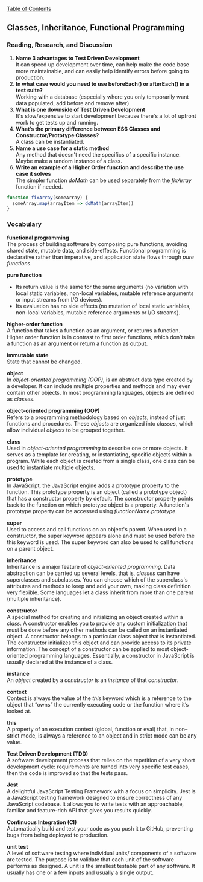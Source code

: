 [Table of Contents](https://github.com/logantscott/june2020_reading)

## Classes, Inheritance, Functional Programming

### Reading, Research, and Discussion
1. **Name 3 advantages to Test Driven Development**  
It can speed up development over time, can help make the code base more maintainable, and can easily help identify errors before going to production.
1. **In what case would you need to use beforeEach() or afterEach() in a test suite?**  
Working with a database (especially where you only temporarily want data populated, add before and remove after)
1. **What is one downside of Test Driven Development**  
It's slow/expensive to start development because there's a lot of upfront work to get tests up and running.
1. **What’s the primary difference between ES6 Classes and Constructor/Prototype Classes?**  
A class can be instantiated. 
1. **Name a use case for a static method**  
Any method that doesn't need the specifics of a specific instance. Maybe make a random instance of a class.
1. **Write an example of a Higher Order function and describe the use case it solves**  
The simpler function *doMath* can be used separately from the *fixArray* function if needed.
```javascript
function fixArray(someArray) {
  someArray.map(arrayItem => doMath(arrayItem))
}
```

### Vocabulary
**functional programming**  
The process of building software by composing pure functions, avoiding shared state, mutable data, and side-effects. Functional programming is declarative rather than imperative, and application state flows through *pure functions*.

**pure function**  
- Its return value is the same for the same arguments (no variation with local static variables, non-local variables, mutable reference arguments or input streams from I/O devices). 
- Its evaluation has no side effects (no mutation of local static variables, non-local variables, mutable reference arguments or I/O streams).

**higher-order function**  
A function that takes a function as an argument, or returns a function. Higher order function is in contrast to first order functions, which don’t take a function as an argument or return a function as output.

**immutable state**  
State that cannot be changed.

**object**  
In *object-oriented programming (OOP)*, is an abstract data type created by a developer. It can include multiple properties and methods and may even contain other objects. In most programming languages, objects are defined as *classes*.

**object-oriented programming (OOP)**  
Refers to a programming methodology based on *objects*, instead of just functions and procedures. These *objects* are organized into *classes*, which allow individual *objects* to be grouped together.

**class**  
Used in *object-oriented programming* to describe one or more objects. It serves as a template for creating, or instantiating, specific objects within a program. While each object is created from a single class, one class can be used to instantiate multiple objects.

**prototype**  
In JavaScript, the JavaScript engine adds a prototype property to the function. This prototype property is an object (called a prototype object) that has a constructor property by default. The constructor property points back to the function on which prototype object is a property. A function's prototype property can be accessed using *functionName.prototype*.

**super**  
Used to access and call functions on an object's parent. When used in a constructor, the super keyword appears alone and must be used before the this keyword is used. The super keyword can also be used to call functions on a parent object.

**inheritance**  
Inheritance is a major feature of *object-oriented programming*.  Data abstraction can be carried up several levels, that is, *classes* can have superclasses and subclasses. You can choose which of the superclass's attributes and methods to keep and add your own, making class definition very flexible. Some languages let a class inherit from more than one parent (multiple inheritance).

**constructor**  
A special method for creating and initializing an object created within a *class*. A constructor enables you to provide any custom initialization that must be done before any other methods can be called on an instantiated object. A constructor belongs to a particular class object that is instantiated. The constructor initializes this object and can provide access to its private information. The concept of a constructor can be applied to most object-oriented programming languages. Essentially, a constructor in JavaScript is usually declared at the instance of a class.

**instance**  
An *object* created by a *constructor* is an *instance* of that *constructor*.

**context**  
Context is always the value of the *this* keyword which is a reference to the object that “owns” the currently executing code or the function where it’s looked at.

**this**  
A property of an execution context (global, function or eval) that, in non–strict mode, is always a reference to an object and in strict mode can be any value.

**Test Driven Development (TDD)**  
A software development process that relies on the repetition of a very short development cycle: requirements are turned into very specific test cases, then the code is improved so that the tests pass.

**Jest**  
A delightful JavaScript Testing Framework with a focus on simplicity. Jest is a JavaScript testing framework designed to ensure correctness of any JavaScript codebase. It allows you to write tests with an approachable, familiar and feature-rich API that gives you results quickly.

**Continuous Integration (CI)**  
Automatically build and test your code as you push it to GitHub, preventing bugs from being deployed to production.

**unit test**  
A level of software testing where individual units/ components of a software are tested. The purpose is to validate that each unit of the software performs as designed. A unit is the smallest testable part of any software. It usually has one or a few inputs and usually a single output.
